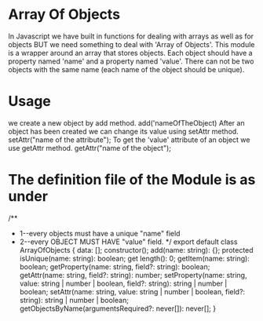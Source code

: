 # Array Of Objects
In Javascript we have built in functions for dealing with arrays as well as for objects BUT we need something to deal with 'Array of Objects'. This module is a wrapper around an array that stores objects. Each object should have a property named 'name' and a property named 'value'.
There can not be two objects with the same name (each name of the object should be unique).

# Usage
we create a new object by add method.
add('nameOfTheObject)
After an object has been created we can change its value using setAttr method. 
setAttr("name of the attribute");
To get the 'value' attribute of an object we use getAttr method.
getAttr("name of the object");

# The definition file of the Module is as under
/**
 * 1--every objects must have a unique "name"  field
 * 2--every OBJECT MUST HAVE "value" field.
 */
export default class ArrayOfObjects {
    data: [];
    constructor();
    add(name: string): {};
    protected isUnique(name: string): boolean;
    get length(): 0;
    getItem(name: string): boolean;
    getProperty(name: string, field?: string): boolean;
    getAttr(name: string, field?: string): number;
    setProperty(name: string, value: string | number | boolean, field?: string): string | number | boolean;
    setAttr(name: string, value: string | number | boolean, field?: string): string | number | boolean;
    getObjectsByName(argumentsRequired?: never[]): never[];
}
